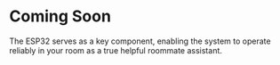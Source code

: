 # Coming Soon
The ESP32 serves as a key component, enabling the system to operate reliably in your room as a true helpful roommate assistant.
